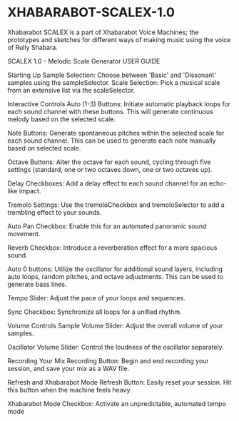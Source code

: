 # XHABARABOT-SCALEX-1.0
Xhabarabot SCALEX is a part of Xhabarabot Voice Machines; the prototypes and sketches for different ways of making music using the voice of Rully Shabara.



SCALEX 1.0 - Melodic Scale Generator
USER GUIDE

Starting Up
Sample Selection: Choose between 'Basic' and 'Dissonant' samples using the sampleSelector.
Scale Selection: Pick a musical scale from an extensive list via the scaleSelector.

Interactive Controls
Auto (1-3) Buttons: Initiate automatic playback loops for each sound channel with these buttons.
This will generate continuous melody based on the selected scale.

Note Buttons: Generate spontaneous pitches within the selected scale for each sound channel. 
This can be used to generate each note manually based on selected scale.

Octave Buttons: Alter the octave for each sound, cycling through five settings (standard, one or two octaves down, one or two octaves up).

Delay Checkboxes: Add a delay effect to each sound channel for an echo-like impact.

Tremolo Settings: Use the tremoloCheckbox and tremoloSelector to add a trembling effect to your sounds.

Auto Pan Checkbox: Enable this for an automated panoramic sound movement.

Reverb Checkbox: Introduce a reverberation effect for a more spacious sound.

Auto 0 buttons: Utilize the oscillator for additional sound layers, including auto loops, random pitches, and octave adjustments. 
This can be used to generate bass lines.

Tempo Slider: Adjust the pace of your loops and sequences.

Sync Checkbox: Synchronize all loops for a unified rhythm.

Volume Controls
Sample Volume Slider: Adjust the overall volume of your samples.

Oscillator Volume Slider: Control the loudness of the oscillator separately.

Recording Your Mix
Recording Button: Begin and end recording your session, and save your mix as a WAV file.

Refresh and Xhabarabot Mode
Refresh Button: Easily reset your session. Hit this button when the machine feels heavy.

Xhabarabot Mode Checkbox: Activate an unpredictable, automated tempo mode

